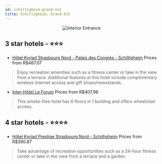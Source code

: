 ```yaml
---
id: schiltigheim-grand-est
title: Schiltigheim, Grand Est
---
```


<center><img src="https://i.travelapi.com/hotels/1000000/10000/1500/1441/01ae222b_z.jpg" alt="Interior Entrance" /></center>


##  3 star hotels - ⭐️⭐️⭐️

-    [Hôtel Kyriad Strasbourg Nord - Palais des Congrès - Schiltigheim](https://us.hurb.com/hotels/schiltigheim/hotel-kyriad-strasbourg-nord-palais-des-congres-schiltigheim-JNP-JP057283?cmp=18055) Prices from R$467.07
   > Enjoy recreation amenities such as a fitness center or take in the view from a terrace. Additional features at this hotel include complimentary wireless Internet access and gift shops/newsstands.
-    [Inter-Hôtel Le Forum](https://us.hurb.com/hotels/schiltigheim/inter-hotel-le-forum-JNP-JP286944?cmp=18055) Prices from R$407.98
   > This smoke-free hotel has 6 floors in 1 building and offers wheelchair access.

##  4 star hotels - ⭐️⭐️⭐️⭐️

-    [Hôtel Kyriad Prestige Strasbourg Nord - Schiltigheim](https://us.hurb.com/hotels/schiltigheim/hotel-kyriad-prestige-strasbourg-nord-schiltigheim-JNP-JP391433?cmp=18055) Prices from R$390.87
   > Take advantage of recreation opportunities such as a 24-hour fitness center or take in the view from a terrace and a garden.
